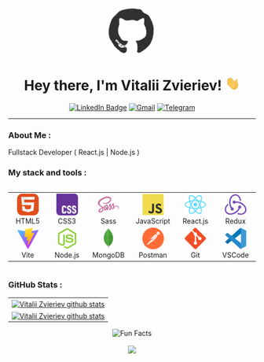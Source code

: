 <div  align="center">
  <img src="./assets/github.gif" width="100"/>
  
  <h1>Hey there, I'm Vitalii Zvieriev! <img src="./assets/giphy.gif" width="30px" alt="GIF"></h1>

[![LinkedIn Badge](https://img.shields.io/badge/linkedin-%230077B5.svg?style=for-the-badge&logo=linkedin&logoColor=white)](https://www.linkedin.com/in/vitalii-zvieriev/)
[![Gmail](https://img.shields.io/badge/Gmail-D14836?style=for-the-badge&logo=gmail&logoColor=white)](mailto:vitaliyzvieriev@gmail.com)
[![Telegram](https://img.shields.io/badge/Telegram-2CA5E0?style=for-the-badge&logo=telegram&logoColor=white)](https://t.me/z_vitaliy)

<hr/>

</div>

### About Me :

Fullstack Developer ( React.js | Node.js )

### My stack and tools :

<div style="display: flex; align-items: flex-start; align: center">
<table align="center">
  <tr>
     <td align="center"  width="88">
       <img src="./images/01-html5.svg" alt="HTML5" width="44" height="44"/>
       <br>HTML5
     </td>
    <td align="center" width="88">
      <img src="./images/02-css3.svg" alt="CSS3" width="44" height="44"/>
       <br>CSS3
    </td>
    <td align="center" width="88">
     <img src="./images/03-sass.svg" alt="Sass" width="44" height="44"/>
     <br>Sass
    </td>
    <td align="center" width="88">
      <img src="./images/04-javascript.svg" alt="JS" width="44" height="44"/>
      <br>JavaScript
    </td>
    <td align="center" width="88">
      <img src="./images/05-react.svg" alt="React" width="44" height="44"/>
      <br>React.js
    </td>
     <td align="center" width="88">
        <img src="./images/06-redux.svg" alt="Redux" width="44" height="44"/>
      <br>Redux
    </td>
   
  </tr>
    <td align="center" width="88">
        <img src="./images/07-Vite.svg.png" alt="Postman" width="44" height="44"/>
      <br>Vite
    </td>
     <td align="center" width="88">
      <img src="./images/08-nodejs.svg" alt="Node.js" width="44" height="44"/>
      <br>Node.js 
    </td>
    <td align="center" width="88">
        <img src="./images/09-mongodb.svg" alt="MongoDB" width="44" height="44"/>
      <br>MongoDB
    </td>
    <td align="center" width="88">
      <img src="./images/10-postman.svg" alt="Postman" width="44" height="44"/>
      <br>Postman
    </td>
    <td align="center" width="88">
      <img src="./images/11-git.svg" alt="Git" width="44" height="44"/>
      <br>Git
    </td>
    <td align="center" width="88">
      <img src="./images/12-vscode.svg" alt="Git" width="44" height="44"/>
      <br>VSCode
    </td>
</table>
</div>

### GitHub Stats :

<table align="center">
  <tr>
  <td>
  <a href="https://github.com/vitaliy-z/github-readme-stats"><img align="center" src="https://github-readme-stats.vercel.app/api?username=vitaliy-z&show_icons=true&include_all_commits=true&theme=buefy&hide_border=true" alt="Vitalii Zvieriev github stats" /></a>
  </td>
  </tr>
  <tr>
  <td>
  <a href="https://github.com/vitaliy-z/github-readme-stats"><img align="center" src="https://github-readme-stats.vercel.app/api/top-langs/?username=vitaliy-z&layout=compact&theme=buefy&hide_border=true" alt="Vitalii Zvieriev github stats"  /></a>
  </td>
  </tr>
</table>

<div align=center> 
<img src="https://readme-typing-svg.herokuapp.com?color=%2336BCF7&size=30&center=true&vCenter=true&width=1000&height=50&lines=Fun+Facts:+;Coding+will+soon+be+as+important+as+reading;" alt="Fun Facts" /> 
</div>

<br>

<div align="center">
<a href="https://u8views.com/github/vitaliy-z"><img src="https://u8views.com/api/v1/github/profiles/115661003/views/day-week-month-total-count.svg"></a>
</div>
